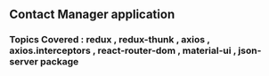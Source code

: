 ## Contact Manager application

### Topics Covered : redux , redux-thunk , axios , axios.interceptors , react-router-dom , material-ui , json-server package
